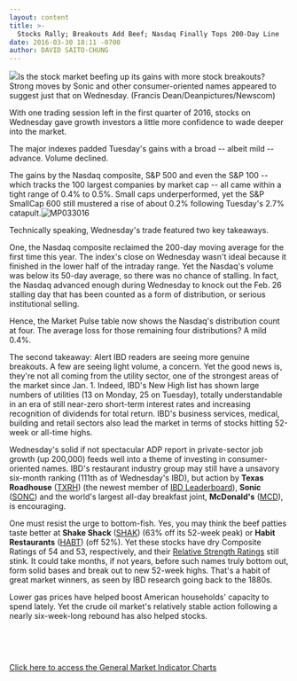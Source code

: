 ```yaml
---
layout: content
title: >-
  Stocks Rally; Breakouts Add Beef; Nasdaq Finally Tops 200-Day Line
date: 2016-03-30 18:11 -0700
author: DAVID SAITO-CHUNG
---
```






![](https://www.investors.com/wp-content/uploads/2016/03/BIGPIC_033016_newscom.jpg)Is the stock market beefing up its gains with more stock breakouts? Strong moves by Sonic and other consumer-oriented names appeared to suggest just that on Wednesday. (Francis Dean/Deanpictures/Newscom) 









With one trading session left in the first quarter of 2016, stocks on Wednesday gave growth investors a little more confidence to wade deeper into the market.


The major indexes padded Tuesday's gains with a broad -- albeit mild -- advance. Volume declined.


The gains by the Nasdaq composite, S&P 500 and even the S&P 100 -- which tracks the 100 largest companies by market cap -- all came within a tight range of 0.4% to 0.5%. Small caps underperformed, yet the S&P SmallCap 600 still mustered a rise of about 0.2% following Tuesday's 2.7% catapult.![MP033016](https://www.investors.com/wp-content/uploads/2016/03/MP033016-209x300.jpg)


Technically speaking, Wednesday's trade featured two key takeaways.


One, the Nasdaq composite reclaimed the 200-day moving average for the first time this year. The index's close on Wednesday wasn't ideal because it finished in the lower half of the intraday range. Yet the Nasdaq's volume was below its 50-day average, so there was no chance of stalling. In fact, the Nasdaq advanced enough during Wednesday to knock out the Feb. 26 stalling day that has been counted as a form of distribution, or serious institutional selling.


Hence, the Market Pulse table now shows the Nasdaq's distribution count at four. The average loss for those remaining four distributions? A mild 0.4%.


The second takeaway: Alert IBD readers are seeing more genuine breakouts. A few are seeing light volume, a concern. Yet the good news is, they're not all coming from the utility sector, one of the strongest areas of the market since Jan. 1. Indeed, IBD's New High list has shown large numbers of utilities (13 on Monday, 25 on Tuesday), totally understandable in an era of still near-zero short-term interest rates and increasing recognition of dividends for total return. IBD's business services, medical, building and retail sectors also lead the market in terms of stocks hitting 52-week or all-time highs.


Wednesday's solid if not spectacular ADP report in private-sector job growth (up 200,000) feeds well into a theme of investing in consumer-oriented names. IBD's restaurant industry group may still have a unsavory six-month ranking (111th as of Wednesday's IBD), but action by **Texas Roadhouse** ([TXRH](https://research.investors.com/quote.aspx?symbol=TXRH)) (the newest member of [IBD Leaderboard](http://leaderboard.investors.com/leaderboard/leaders/default.aspx)), **Sonic** ([SONC](https://research.investors.com/quote.aspx?symbol=SONC)) and the world's largest all-day breakfast joint, **McDonald's** ([MCD](https://research.investors.com/quote.aspx?symbol=MCD)), is encouraging.


One must resist the urge to bottom-fish. Yes, you may think the beef patties taste better at **Shake Shack** ([SHAK](https://research.investors.com/quote.aspx?symbol=SHAK)) (63% off its 52-week peak) or **Habit Restaurants** ([HABT](https://research.investors.com/quote.aspx?symbol=HABT)) (off 52%). Yet these stocks have dry Composite Ratings of 54 and 53, respectively, and their [Relative Strength Ratings](http://research.investors.com/stock-checkup/) still stink. It could take months, if not years, before such names truly bottom out, form solid bases and break out to new 52-week highs. That's a habit of great market winners, as seen by IBD research going back to the 1880s.


Lower gas prices have helped boost American households' capacity to spend lately. Yet the crude oil market's relatively stable action following a nearly six-week-long rebound has also helped stocks.


 


 


[Click here to access the General Market Indicator Charts](https://www.investors.com/wp-content/uploads/2016/03/GMI_033116.pdf)





